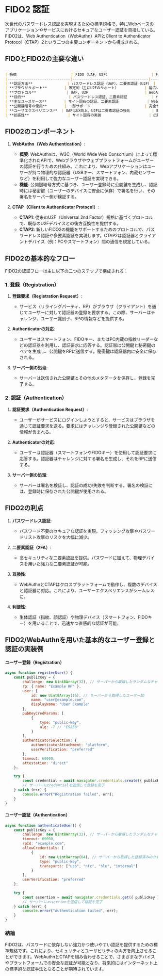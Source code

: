 
# FIDO2 認証

次世代のパスワードレス認証を実現するための標準規格で、特にWebベースのアプリケーションやサービスにおけるセキュアなユーザー認証を目指している。FIDO2は、Web Authentication（WebAuthn）APIとClient to Authenticator Protocol（CTAP）2という二つの主要コンポーネントから構成される。

## FIDOとFIDO2の主要な違い

```markdown

| 特徴                         | FIDO (UAF, U2F)                    | FIDO2 (WebAuthn + CTAP)               |
|-----------------------------|-----------------------------------|----------------------------------------|
| **認証方法**                | パスワードレス認証（UAF）、二要素認証（U2F） | パスワードレス認証、 多要素認証 (MFA)   |
| **ブラウザサポート**        | 限定的（主にU2Fのサポート）            | 幅広い（モダンブラウザがWebAuthnをサポート） |
| **プロトコル**              | UAF, U2F                          | WebAuthn, CTAP1, CTAP2                 |
| **目的**                    | パスワードレス認証、二要素認証           | パスワードレス認証、MFA                  |
| **主なユースケース**        | サイト固有の認証、二要素認証             | Webアプリケーションの強力な認証           |
| **公開鍵暗号の使用**        | 一部サポート                         | 完全サポート                            |
| **ユーザエクスペリエンス**  | UAFはUX向上、U2Fは二要素認証の強化          | 簡便で直感的、クロスプラットフォームの認証体験 |
| **拡張性**                  | サイト固有の実装                      | 広範な互換性と標準化                      |
```

## FIDO2のコンポーネント

1. **WebAuthn（Web Authentication）**:
   - **概要**: WebAuthnは、W3C（World Wide Web Consortium）によって標準化されたAPIで、Webブラウザやウェブプラットフォームがユーザーの認証を行うための仕組み。これにより、Webアプリケーションはユーザーが持つ物理的な認証器（USBキー、スマートフォン、内蔵センサーなど）を利用して強力なユーザー認証を実現できる。
   - **機能**: 公開鍵暗号方式に基づき、ユーザー登録時に公開鍵を生成し、認証時には秘密鍵（ユーザーのデバイスに安全に保存）で署名を行い、その署名をサーバー側が検証する。

2. **CTAP（Client to Authenticator Protocol）**:
   - **CTAP1**: 従来のU2F（Universal 2nd Factor）規格に基づくプロトコルで、既存のU2Fデバイスとの後方互換性を提供する。
   - **CTAP2**: 新しいFIDO2の機能をサポートするためのプロトコルで、パスワードレス認証や多要素認証を実現します。CTAP2は認証器とクライアントデバイス（例：PCやスマートフォン）間の通信を規定している。

## FIDO2の基本的なフロー

FIDO2の認証フローは主に以下の二つのステップで構成される：

### 1. 登録（Registration）

1. **登録要求（Registration Request）**:
   - サービス（リライングパーティ、RP）がブラウザ（クライアント）を通じてユーザーに対して認証器の登録を要求する。この際、サーバーはチャレンジ、ユーザー識別子、RPの情報などを提供する。

2. **Authenticatorの対応**:
   - ユーザーはスマートフォン、FIDOキー、またはPC内蔵の指紋リーダーなどの認証器を利用し、認証要求に応答する。認証器は公開鍵と秘密鍵のペアを生成し、公開鍵をRPに送信する。秘密鍵は認証器内に安全に保存される。

3. **サーバー側の処理**:
   - サーバーは送信された公開鍵とその他のメタデータを保存し、登録を完了する。

### 2. 認証（Authentication）

1. **認証要求（Authentication Request）**:
   - ユーザーがサービスにログインしようとすると、サービスはブラウザを通じて認証要求を送る。要求にはチャレンジや登録された公開鍵などの情報が含まれる。

2. **Authenticatorの対応**:
   - ユーザーは認証器（スマートフォンやFIDOキー）を使用して認証要求に応答する。認証器はチャレンジに対する署名を生成し、それをRPに送信する。

3. **サーバー側の処理**:
   - サーバーは署名を検証し、認証の成功/失敗を判断する。署名の検証には、登録時に保存された公開鍵が使用される。

## FIDO2の利点

1. **パスワードレス認証**:
   - パスワード不要のセキュアな認証を実現。フィッシング攻撃やパスワードリスト攻撃のリスクを大幅に減少。

2. **二要素認証（2FA）**:
   - 高セキュリティな二要素認証を提供。パスワードに加えて、物理デバイスを用いた強力な二要素認証が可能。

3. **互換性**:
   - WebAuthnとCTAPはクロスプラットフォームで動作し、複数のデバイスと認証器に対応。これにより、ユーザーエクスペリエンスがシームレスに。

4. **利便性**:
   - 生体認証（指紋、顔認証）や物理デバイス（スマートフォン、FIDOキー）を用いることで、迅速かつ直感的な認証が可能。

## FIDO2/WebAuthnを用いた基本的なユーザー登録と認証の実装例

#### ユーザー登録（Registration）

```javascript
async function registerUser() {
    const publicKey = {
        challenge: new Uint8Array(32), // サーバーから取得したランダムなチャレンジ
        rp: { name: "Example RP" },
        user: {
            id: new Uint8Array(16), // サーバーから取得したユーザーID
            name: "user@example.com",
            displayName: "User Example"
        },
        pubKeyCredParams: [
            {
                type: "public-key",
                alg: -7 // "ES256"
            }
        ],
        authenticatorSelection: {
            authenticatorAttachment: "platform",
            userVerification: "preferred"
        },
        timeout: 60000,
        attestation: "direct"
    };

    try {
        const credential = await navigator.credentials.create({ publicKey });
        // サーバーにcredentialを送信して登録を完了
    } catch (err) {
        console.error("Registration failed", err);
    }
}
```

#### ユーザー認証（Authentication）

```javascript
async function authenticateUser() {
    const publicKey = {
        challenge: new Uint8Array(32), // サーバーから取得したランダムなチャレンジ
        timeout: 60000,
        rpId: "example.com",
        allowCredentials: [
            {
                id: new Uint8Array(64), // サーバーから取得した登録済みのクレデンシャルID
                type: "public-key",
                transports: ["usb", "nfc", "ble", "internal"]
            }
        ],
        userVerification: "preferred"
    };

    try {
        const assertion = await navigator.credentials.get({ publicKey });
        // サーバーにassertionを送信して認証を完了
    } catch (err) {
        console.error("Authentication failed", err);
    }
}
```

### 結論

FIDO2は、パスワードに依存しない強力かつ使いやすい認証を提供するための標準規格です。これにより、セキュリティとユーザビリティの両方を向上させることができます。WebAuthnとCTAPを組み合わせることで、さまざまなデバイスやプラットフォームでの安全な認証が可能となり、将来的にはインターネット上の標準的な認証手法となることが期待されています。
